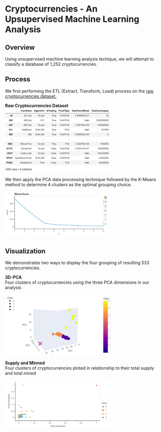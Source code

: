# Cryptocurrencies - An Upsupervised Machine Learning Analysis

## Overview
Using unsupervised machine learning analysis techique, we will attempt to classify a database of 1,252 cryptocurrencies.

## Process
We first performing the ETL (Extract, Transform, Load) process on the [raw cryptocurrencies dataset.](crypto_data.csv)

**Raw Cryptocurrencies Dataset**
<img src = 'images/crypto_data.JPG' width=350px>

We then apply the PCA data processing technique followed by the K-Means method to determine 4 clusters as the optimal grouping choice.

<img src = 'images/KmeansElbow.JPG' width=350px>


## Visualization

We demonstrates two ways to display the four grouping of resulting 533 cryptocurrencies.

**3D-PCA** <br>
Four clusters of cryptocurrencies using the three PCA dimensions in our analysis<br>

<img src = 'images/PCA_clusters.JPG' width=350px>
<br>


**Supply and Minned**<br>
Four clusters of cryptocurrencies ploted in relationship to their total supply and total mined <br>

<img src = 'images/PCA_cluster_supply&mined_visual.JPG' width=350px>



